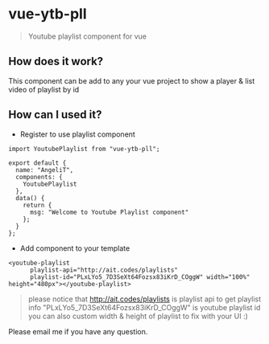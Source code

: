 # vue-ytb-pll

> Youtube playlist component for vue

## How does it work?
This component can be add to any your vue project to show a player & list video of playlist by id

## How can I used it?
- Register to use playlist component

```
import YoutubePlaylist from "vue-ytb-pll";

export default {
  name: "AngeliT",
  components: {
    YoutubePlaylist
  },
  data() {
    return {
      msg: "Welcome to Youtube Playlist component"
    };
  }
};
```

- Add component to your template

```
<youtube-playlist 
      playlist-api="http://ait.codes/playlists"
      playlist-id="PLxLYo5_7D3SeXt64Fozsx83iKrD_COggW" width="100%" height="480px"></youtube-playlist>
```

> please notice that http://ait.codes/playlists is playlist api to get playlist info
> "PLxLYo5_7D3SeXt64Fozsx83iKrD_COggW" is youtube playlist id
> you can also custom width & height of playlist to fix with your UI :)

Please email me if you have any question.
